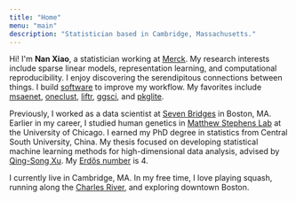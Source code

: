 ```yaml
---
title: "Home"
menu: "main"
description: "Statistician based in Cambridge, Massachusetts."
---
```


Hi! I'm **Nan Xiao**, a statistician working at [Merck](https://www.merck.com/).
My research interests include sparse linear models,
representation learning, and computational reproducibility.
I enjoy discovering the serendipitous connections between things.
I build [software](https://nanx.me/software/) to improve my workflow.
My favorites include [msaenet](https://nanx.me/msaenet/),
[oneclust](https://nanx.me/oneclust/), [liftr](https://liftr.me/), 
[ggsci](https://nanx.me/ggsci/), and [pkglite](https://merck.github.io/pkglite/).

Previously, I worked as a data scientist at
[Seven Bridges](https://www.sevenbridges.com/) in Boston, MA.
Earlier in my career, I studied human genetics in [Matthew Stephens Lab](https://stephenslab.uchicago.edu/) at the University of Chicago.
I earned my PhD degree in statistics from Central South University, China.
My thesis focused on developing statistical machine learning methods for
high-dimensional data analysis, advised by
[Qing-Song Xu](https://scholar.google.com/citations?user=b98MXiYAAAAJ&hl=en).
My [Erdős number](https://mathscinet.ams.org/mathscinet/collaborationFiltered.html?group_target=189017&group_source=1129576)
is 4.

I currently live in Cambridge, MA.
In my free time, I love playing squash, running along the
[Charles River](https://unsplash.com/photos/Npxns5Xj2YQ),
and exploring downtown Boston.
